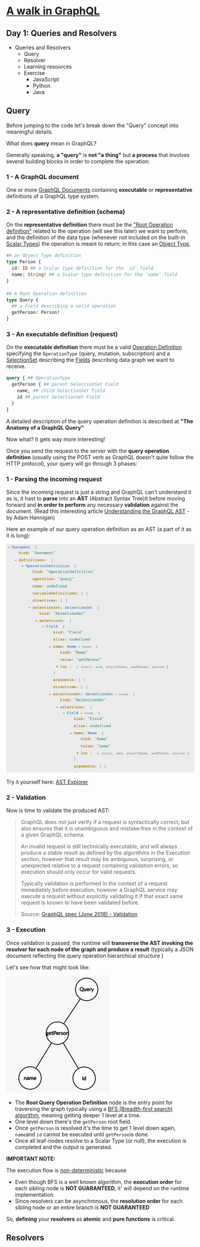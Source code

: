 # [A walk in GraphQL](/README.md)

## Day 1: Queries and Resolvers

- Queries and Resolvers
  - Query
  - Resolver
  - Learning resources
  - Exercise
    - JavaScript
    - Python
    - Java

## Query

Before jumping to the code let's break down the "Query" concept into meaningful details.

What does **query** mean in GraphQL?

Generally speaking, **a "query"** is **not "a thing"** but **a process** that involves several building blocks in order to complete the operation:

### 1 - A GraphQL document

One or more [GraphQL Documents](http://spec.graphql.org/June2018/#sec-Language.Document) containing **executable** or **representative** definitions of a GraphQL type system.

### 2 - A representative definition (schema)

On the **representative definition** there must be the ["Root Operation definition"](http://spec.graphql.org/June2018/#sec-Root-Operation-Types) related to the operation (will see this later) we want to perform, and the definition of the data type (whenever not included on the built-in [Scalar Types](http://spec.graphql.org/June2018/#sec-Scalars)) the operation is meant to return; in this case an [Object Type](http://spec.graphql.org/June2018/#sec-Objects).

```graphql
## an Object Type definition
type Person {
  id: ID ## a Scalar type definition for the `id` field
  name: String! ## a Scalar type definition for the `name` field
}

## A Root Operation definition
type Query {
  ## a Field describing a valid operation
  getPerson: Person!
}
```

### 3 - An executable definition (request)

On the **executable definition** there must be a valid [Operation Definition](http://spec.graphql.org/June2018/#sec-Language.Operations) specifying the `OperationType` (query, mutation, subscription) and a [SelectionSet](http://spec.graphql.org/June2018/#sec-Selection-Sets) describing the [Fields](http://spec.graphql.org/June2018/#sec-Language.Fields) describing data graph we want to receive.

```graphql
query { ## OperationType
  getPerson { ## parent SelectionSet Field
    name, ## child SelectionSet Field
    id ## parent SelectionSet Field
  }
}
```

A detailed description of the query operation definition is described at **"The Anatomy of a GraphQL Query"**

Now what?
It gets way more interesting!

Once you send the request to the server with the **query operation definition** (usually using the POST verb as GraphQL doesn't quite follow the HTTP protocol), your query will go through 3 phases:

### 1 - Parsing the incoming request

Since the incoming request is just a string and GraphQL can't understand it as is, it hast to **parse** into an **AST** (Abstract Syntax Tree)it before moving forward and **in order to perform** any necessary **validation** against the document. (Read this interesting article [Understanding the GraphQL AST](https://medium.com/@adamhannigan81/understanding-the-graphql-ast-f7f7b8e62aa4) - by Adam Hannigan)

Here an example of our query operation definition as an AST (a part of it as it is long):

![query operation definition AST sample](assets/query_ast_example.png)

Try it yourself here: [AST Explorer](https://astexplorer.net/#/gist/bc30ff1ae53ac33743c9a2786624719c/e6b95369aed2f6d0c083cbfe66dab08bfca3b035)

### 2 - Validation

Now is time to validate the produced AST:

> GraphQL does not just verify if a request is syntactically correct, but also ensures that it is unambiguous and mistake‐free in the context of a given GraphQL schema.
>
> An invalid request is still technically executable, and will always produce a stable result as defined by the algorithms in the Execution section, however that result may be ambiguous, surprising, or unexpected relative to a request containing validation errors, so execution should only occur for valid requests.
>
> Typically validation is performed in the context of a request immediately before execution, however a GraphQL service may execute a request without explicitly validating it if that exact same request is known to have been validated before.
>
> Source: [GraphQL spec (June 2018) - Validation](http://spec.graphql.org/June2018/#sec-Validation)

### 3 - Execution

Once validation is passed, the runtime will **transverse the AST invoking the resolver for each node of the graph and produce a result** (typically a JSON document reflecting the query operation hierarchical structure )

Let's see how that might look like:

![Query graph](assets/query_graph.png)

- The **Root Query Operation Definition** node is the entry point for traversing the graph typically using a [BFS (Breadth-first search) algorithm](https://en.wikipedia.org/wiki/Breadth-first_search), meaning getting deeper 1 level at a time.
- One level down there's the `getPerson` root field.
- Once `getPerson`  is resolved it's the time to get 1 level down again, `name`and `id` cannot be executed until `getPerson`is done.
- Once all leaf-nodes resolve to a Scalar Type (or null), the execution is completed and the output is generated.

**IMPORTANT NOTE:**

The execution flow is [non-deterministic](https://en.wikipedia.org/wiki/Nondeterministic_algorithm) because

- Even though BFS is a well known algorithm, the **execution order** for each sibling node is **NOT GUARANTEED**, it' will depend on the runtime implementation.
- Since resolvers can be asynchronous, the **resolution order** for each sibling node or an entire branch is **NOT GUARANTEED**

So, **defining** your **resolvers** as **atomic** and **pure functions** is critical. 

## Resolvers


